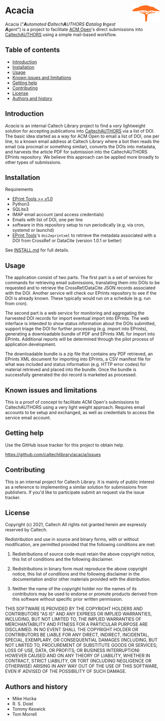 Acacia<img width="18%" align="right" src=".graphics/acacia-icon.svg">
=======================================================================

Acacia ("_**A**utomated **C**altech**A**UTHORS **C**atalog **I**ngest **A**gent_") is a project to facilitate [ACM Open](https://libraries.acm.org/subscriptions-access/acmopen)'s direct submissions into [CaltechAUTHORS](https://authors.library.caltech.edu) using a simple mail-based workflow.


Table of contents
-----------------

* [Introduction](#introduction)
* [Installation](#installation)
* [Usage](#usage)
* [Known issues and limitations](#known-issues-and-limitations)
* [Getting help](#getting-help)
* [Contributing](#contributing)
* [License](#license)
* [Authors and history](#authors-and-history)


Introduction
------------

_Acacia_ is an internal Caltech Library project to find a _very_ lightweight solution for accepting publications into [CaltechAUTHORS](https://authors.library.caltech.edu) via a list of DOI. The basic idea started as a way for ACM Open to email a list of DOI, one per line, to a known email address at Caltech Library where a bot then reads the email (via procmail or something similar), converts the DOIs into metadata, and harvests the article PDF for submission into the CaltechAUTHORS EPrints repository. We believe this approach can be applied more broadly to other types of submissions.


Installation
------------

Requirements

+ [EPrint Tools >= v1.0](https://github.com/caltechlibrary/eprinttools/releases)
+ Python3
+ SQLite3
+ IMAP email account (and access credentials)
+ Emails with list of DOI, one per line
+ software in this repository setup to run periodically (e.g. via cron, systemd or launchd)
+ [EPrint Tools](https://github.com/caltechlibrary/eprinttools)'s `doi2eprintxml` to retrieve the metadata associated with a DOI from CrossRef or DataCite (version 1.0.1 or better)

See [INSTALL.md](INSTALL.md) for full details.

Usage
-----

The application consist of two parts. The first part is
a set of services for commands for retrieving email submissions,
translating them into DOIs to be requested and to retrieve
the CrossRef/DataCite JSON records associated with the DOI.
Another service will check our EPrints repository to see
if the DOI is already known.  These typically would run on a
schedule (e.g. run from cron).

The second part is a web service for monitoring and aggregating
the harvested DOI records for import eventual import into EPrints.
The web interface is intended to show status information about
the DOIs submitted, support triage the DOI for further processing
(e.g. import into EPrints), generating a downloadable bundle of
PDF and EPrints XML for import into EPrints. Additional reports
will be determined through the pilot process of application
development.

The downloadable bundle is a zip file that contains any PDF
retrieved, an EPrints XML document for importing into EPrints,
a CSV manifest file for what was included and status information
(e.g. HTTP error codes) for material retrieved and placed into the
bundle. Once the bundle is successfully generated the doi record
is marketed as processed.


Known issues and limitations
----------------------------

This is a proof of concept to facilitate ACM Open's submissions
to CaltechAUTHORS using a very light weight approach. Requires
email accounts to be setup and exchanged, as well as credentials
to access the service email account.

Getting help
------------

Use the GitHub issue tracker for this project to obtain help.

https://github.com/caltechlibrary/acacia/issues


Contributing
------------

This is an internal project for Caltech Library. It is mainly of
public interest as a reference to implementing a similar solution
for submissions from publishers.  If you'd like to participate
submit an request via the issue tracker.

License
-------

Copyright (c) 2021, Caltech
All rights not granted herein are expressly reserved by Caltech.

Redistribution and use in source and binary forms, with or without modification, are permitted provided that the following conditions are met:

1. Redistributions of source code must retain the above copyright notice, this list of conditions and the following disclaimer.

2. Redistributions in binary form must reproduce the above copyright notice, this list of conditions and the following disclaimer in the documentation and/or other materials provided with the distribution.

3. Neither the name of the copyright holder nor the names of its contributors may be used to endorse or promote products derived from this software without specific prior written permission.

THIS SOFTWARE IS PROVIDED BY THE COPYRIGHT HOLDERS AND CONTRIBUTORS "AS IS" AND ANY EXPRESS OR IMPLIED WARRANTIES, INCLUDING, BUT NOT LIMITED TO, THE IMPLIED WARRANTIES OF MERCHANTABILITY AND FITNESS FOR A PARTICULAR PURPOSE ARE DISCLAIMED. IN NO EVENT SHALL THE COPYRIGHT HOLDER OR CONTRIBUTORS BE LIABLE FOR ANY DIRECT, INDIRECT, INCIDENTAL, SPECIAL, EXEMPLARY, OR CONSEQUENTIAL DAMAGES (INCLUDING, BUT NOT LIMITED TO, PROCUREMENT OF SUBSTITUTE GOODS OR SERVICES; LOSS OF USE, DATA, OR PROFITS; OR BUSINESS INTERRUPTION) HOWEVER CAUSED AND ON ANY THEORY OF LIABILITY, WHETHER IN CONTRACT, STRICT LIABILITY, OR TORT (INCLUDING NEGLIGENCE OR OTHERWISE) ARISING IN ANY WAY OUT OF THE USE OF THIS SOFTWARE, EVEN IF ADVISED OF THE POSSIBILITY OF SUCH DAMAGE.


Authors and history
-------------------

+ Mike Hucka
+ R. S. Doiel
+ Tommy Keswick
+ Tom Morrell

